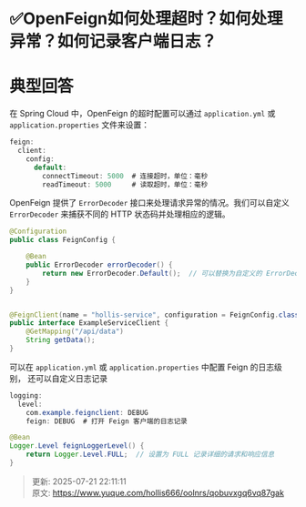 # ✅OpenFeign如何处理超时？如何处理异常？如何记录客户端日志？

# 典型回答


在 Spring Cloud 中，OpenFeign 的超时配置可以通过 `application.yml` 或 `application.properties` 文件来设置：  



```java
feign:
  client:
    config:
      default:
        connectTimeout: 5000  # 连接超时，单位：毫秒
        readTimeout: 5000     # 读取超时，单位：毫秒

```



OpenFeign 提供了 `ErrorDecoder` 接口来处理请求异常的情况。我们可以自定义 `ErrorDecoder` 来捕获不同的 HTTP 状态码并处理相应的逻辑。  



```java
@Configuration
public class FeignConfig {

    @Bean
    public ErrorDecoder errorDecoder() {
        return new ErrorDecoder.Default();  // 可以替换为自定义的 ErrorDecoder
    }
}


@FeignClient(name = "hollis-service", configuration = FeignConfig.class)
public interface ExampleServiceClient {
    @GetMapping("/api/data")
    String getData();
}
```



可以在 `application.yml` 或 `application.properties` 中配置 Feign 的日志级别， 还可以自定义日志记录  



```java
logging:
  level:
    com.example.feignclient: DEBUG
    feign: DEBUG  # 打开 Feign 客户端的日志记录

```



```java
@Bean
Logger.Level feignLoggerLevel() {
    return Logger.Level.FULL;  // 设置为 FULL 记录详细的请求和响应信息
}
```







> 更新: 2025-07-21 22:11:11  
> 原文: <https://www.yuque.com/hollis666/oolnrs/qobuvxgq6vq87gak>